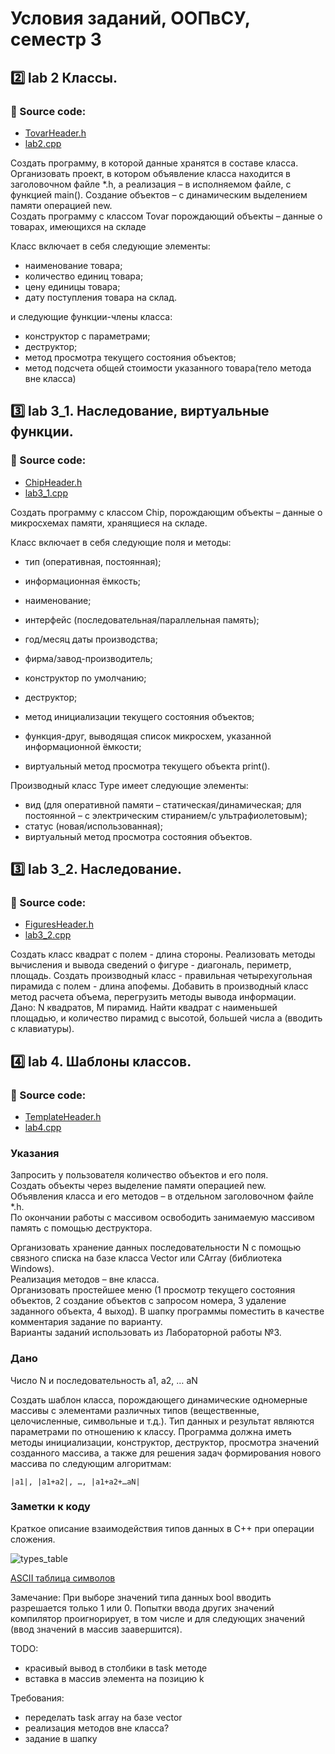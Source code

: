 # Условия заданий, ООПвСУ, семестр 3

## 2️⃣ lab 2 Классы.
### 📂 Source code:
- [TovarHeader.h](/oop/sem1/TovarHeader.h)
- [lab2.cpp](/oop/sem1/lab2.cpp)

Создать программу, в которой данные хранятся в составе класса. Организовать проект, в котором объявление класса находится в заголовочном файле *.h, а реализация – в исполняемом файле, с функцией main(). Создание объектов – с динамическим выделением памяти операцией new.  
Создать программу с классом Tovar порождающий объекты – данные о товарах, имеющихся на складе

Класс включает в себя следующие элементы:  
- наименование товара;  
- количество единиц товара;  
- цену единицы товара;  
- дату поступления товара на склад.  

и следующие функции-члены класса:  
- конструктор с параметрами;  
- деструктор;  
- метод просмотра текущего состояния объектов;  
- метод подсчета общей стоимости указанного товара(тело метода вне класса)

## 3️⃣ lab 3_1. Наследование, виртуальные функции.
### 📂 Source code:
- [ChipHeader.h](/oop/sem1/ChipHeader.h)
- [lab3_1.cpp](/oop/sem1/lab3_1.cpp)

Создать программу с классом Chip, порождающим объекты – данные о микросхемах памяти, хранящиеся на складе.

Класс включает в себя следующие поля и методы:
- тип (оперативная, постоянная);
- информационная ёмкость;
- наименование;
- интерфейс (последовательная/параллельная память);
- год/месяц даты производства;
- фирма/завод-производитель;

- конструктор по умолчанию;
- деструктор;
- метод инициализации текущего состояния объектов;
- функция-друг, выводящая список микросхем, указанной информационной ёмкости;
- виртуальный метод просмотра текущего объекта print().

Производный класс Type имеет следующие элементы:
- вид (для оперативной памяти – статическая/динамическая; для постоянной – с электрическим стиранием/с ультрафиолетовым);
- статус (новая/использованная);
- виртуальный метод просмотра состояния объектов.

## 3️⃣ lab 3_2. Наследование.
### 📂 Source code:
- [FiguresHeader.h](/oop/sem1/FiguresHeader.h)
- [lab3_2.cpp](/oop/sem1/lab3_2.cpp)

Создать класс квадрат с полем - длина стороны. Реализовать методы вычисления и вывода сведений о фигуре - диагональ, периметр, площадь. Создать производный класс - правильная четырехугольная пирамида с полем - длина апофемы. Добавить в производный класс метод расчета объема, перегрузить методы вывода информации.  
Дано: N квадратов, M пирамид. Найти квадрат с наименьшей площадью, и количество пирамид с высотой, большей числа a (вводить с клавиатуры).

## 4️⃣ lab 4. Шаблоны классов.
### 📂 Source code:
- [TemplateHeader.h](/oop/sem1/TemplateHeader.h)
- [lab4.cpp](/oop/sem1/lab4.cpp)

### Указания
Запросить у пользователя количество объектов и его поля.  
Создать объекты через выделение памяти операцией new.  
Объявления класса и его методов – в отдельном заголовочном файле *.h.  
По окончании работы с массивом освободить занимаемую массивом память с помощью деструктора.

Организовать хранение данных последовательности N с помощью связного списка на базе класса Vector или CArray (библиотека Windows).  
Реализация методов – вне класса.  
Организовать простейшее меню (1 просмотр текущего состояния объектов, 2 создание объектов с запросом номера, 3 удаление заданного объекта, 4 выход).
В шапку программы поместить в качестве комментария задание по варианту.  
Варианты заданий использовать из Лабораторной работы №3.

### Дано
Число N и последовательность a1, a2, … aN

Создать шаблон класса, порождающего динамические одномерные массивы с элементами различных типов (вещественные, целочисленные, символьные и т.д.). Тип данных и результат являются параметрами по отношению к классу. Программа должна иметь методы инициализации, конструктор, деструктор, просмотра значений созданного массива, а также для решения задач формирования нового массива по следующим алгоритмам:
```
|a1|, |a1+a2|, …, |a1+a2+…aN|
```

### Заметки к коду
Краткое описание взаимодействия типов данных в C++ при операции сложения.

![types_table](https://user-images.githubusercontent.com/79749371/204663180-8d9f9243-e3b3-4365-bf84-82c01a0b64d2.png)

[ASCII таблица символов](https://snipp.ru/handbk/table-ascii)

Замечание: При выборе значений типа данных bool вводить разрешается только 1 или 0. Попытки ввода других значений компилятор проигнорирует, в том числе и для следующих значений (ввод значений в массив заавершится). 

TODO:
- красивый вывод в столбики в task методе
- вставка в массив элемента на позицию k

Требования:
- переделать task array на базе vector
- реализация методов вне класса?
- задание в шапку
